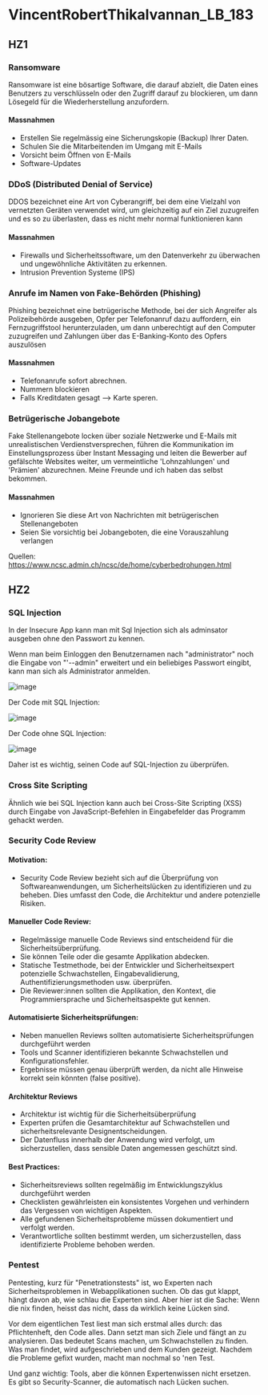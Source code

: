 # VincentRobertThikalvannan_LB_183

## HZ1

### Ransomware
Ransomware ist eine bösartige Software, die darauf abzielt, die Daten eines Benutzers zu verschlüsseln oder den Zugriff darauf zu blockieren, um dann Lösegeld für die Wiederherstellung anzufordern.

#### Massnahmen 
- Erstellen Sie regelmässig eine Sicherungskopie (Backup) Ihrer Daten.
- Schulen Sie die Mitarbeitenden im Umgang mit E-Mails
- Vorsicht beim Öffnen von E-Mails
- Software-Updates

### DDoS (Distributed Denial of Service)
DDOS bezeichnet eine Art von Cyberangriff, bei dem eine Vielzahl von vernetzten Geräten verwendet wird, um gleichzeitig auf ein Ziel zuzugreifen und es so zu überlasten, dass es nicht mehr normal funktionieren kann

#### Massnahmen
- Firewalls und Sicherheitssoftware, um den Datenverkehr zu überwachen und ungewöhnliche Aktivitäten zu erkennen.
- Intrusion Prevention Systeme (IPS)

### Anrufe im Namen von Fake-Behörden (Phishing)
Phishing  bezeichnet eine betrügerische Methode, bei der sich Angreifer als Polizeibehörde ausgeben, Opfer per Telefonanruf dazu auffordern, ein Fernzugriffstool herunterzuladen, um dann unberechtigt auf den Computer zuzugreifen und Zahlungen über das E-Banking-Konto des Opfers auszulösen

#### Massnahmen
- Telefonanrufe sofort abrechnen.
- Nummern blockieren
- Falls Kreditdaten gesagt --> Karte speren. 

### Betrügerische Jobangebote
Fake Stellenangebote locken über soziale Netzwerke und E-Mails mit unrealistischen Verdienstversprechen, führen die Kommunikation im Einstellungsprozess über Instant Messaging und leiten die Bewerber auf gefälschte Websites weiter, um vermeintliche 'Lohnzahlungen' und 'Prämien' abzurechnen. Meine Freunde und ich haben das selbst bekommen.

#### Massnahmen
- Ignorieren Sie diese Art von Nachrichten mit betrügerischen Stellenangeboten
- Seien Sie vorsichtig bei Jobangeboten, die eine Vorauszahlung verlangen

Quellen: https://www.ncsc.admin.ch/ncsc/de/home/cyberbedrohungen.html 


## HZ2

### SQL Injection
 In der Insecure App kann man mit Sql Injection sich als adminsator ausgeben ohne den Passwort zu kennen.

Wenn man beim Einloggen den Benutzernamen nach "administrator" noch die Eingabe von "'--admin" erweitert und ein beliebiges Passwort eingibt, kann man sich als Administrator anmelden.

![image](https://github.com/FruitNinja69/VincentRobertThikalvannan_LB_183/assets/89131450/24290165-e643-49d2-8b5e-e1e9776850a2)



Der Code mit SQL Injection:

![image](https://github.com/FruitNinja69/VincentRobertThikalvannan_LB_183/assets/89131450/d51cc87e-e0f5-47a4-8feb-e53aa6c6ac02)


Der Code ohne SQL Injection:

![image](https://github.com/FruitNinja69/VincentRobertThikalvannan_LB_183/assets/89131450/5cb8c06f-b269-4f36-b405-0691fcdfd7d2)


Daher ist es wichtig, seinen Code auf SQL-Injection zu überprüfen.

### Cross Site Scripting
Ähnlich wie bei SQL Injection kann auch bei Cross-Site Scripting (XSS) durch Eingabe von JavaScript-Befehlen in Eingabefelder das Programm gehackt werden. 


### Security Code Review

#### Motivation:

- Security Code Review bezieht sich auf die Überprüfung von Softwareanwendungen, um Sicherheitslücken zu identifizieren und zu beheben. Dies umfasst den Code, die Architektur und andere potenzielle Risiken.

#### Manueller Code Review:

- Regelmässige manuelle Code Reviews sind entscheidend für die Sicherheitsüberprüfung.
- Sie können Teile oder die gesamte Applikation abdecken.
- Statische Testmethode, bei der Entwickler und Sicherheitsexpert potenzielle Schwachstellen, Eingabevalidierung, Authentifizierungsmethoden usw. überprüfen.
- Die Reviewer:innen sollten die Applikation, den Kontext, die Programmiersprache und Sicherheitsaspekte gut kennen.

#### Automatisierte Sicherheitsprüfungen:

- Neben manuellen Reviews sollten automatisierte Sicherheitsprüfungen durchgeführt werden
- Tools und Scanner identifizieren bekannte Schwachstellen und Konfigurationsfehler.
- Ergebnisse müssen genau überprüft werden, da nicht alle Hinweise korrekt sein könnten (false positive).
  
#### Architektur Reviews

- Architektur ist wichtig für die Sicherheitsüberprüfung
- Experten prüfen die Gesamtarchitektur auf Schwachstellen und sicherheitsrelevante Designentscheidungen.
- Der Datenfluss innerhalb der Anwendung wird verfolgt, um sicherzustellen, dass sensible Daten angemessen geschützt sind.

#### Best Practices:

- Sicherheitsreviews sollten regelmäßig im Entwicklungszyklus durchgeführt werden
- Checklisten gewährleisten ein konsistentes Vorgehen und verhindern das Vergessen von wichtigen Aspekten.
- Alle gefundenen Sicherheitsprobleme müssen dokumentiert und verfolgt werden.
- Verantwortliche sollten bestimmt werden, um sicherzustellen, dass identifizierte Probleme behoben werden.

### Pentest

Pentesting, kurz für "Penetrationstests" ist, wo Experten nach Sicherheitsproblemen in Webapplikationen suchen. Ob das gut klappt, hängt davon ab, wie schlau die Experten sind. Aber hier ist die Sache: Wenn die nix finden, heisst das nicht, dass da wirklich keine Lücken sind.

Vor dem eigentlichen Test liest man sich erstmal alles durch: das Pflichtenheft, den Code alles. Dann setzt man sich Ziele und fängt an zu analysieren. Das bedeutet Scans machen, um Schwachstellen zu finden. Was man findet, wird aufgeschrieben und dem Kunden gezeigt. Nachdem die Probleme gefixt wurden, macht man nochmal so 'nen Test.

Und ganz wichtig: Tools, aber die können Expertenwissen nicht ersetzen. Es gibt so Security-Scanner, die automatisch nach Lücken suchen.



